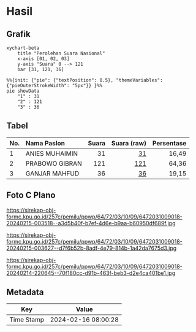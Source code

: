 # Hasil

## Grafik

```mermaid
xychart-beta
    title "Perolehan Suara Nasional"
    x-axis [01, 02, 03]
    y-axis "Suara" 0 --> 121
    bar [31, 121, 36]
```

```mermaid
%%{init: {"pie": {"textPosition": 0.5}, "themeVariables": {"pieOuterStrokeWidth": "5px"}} }%%
pie showData
    "1" : 31
    "2" : 121
    "3" : 36
```

## Tabel

| No. | Nama Paslon    | Suara | Suara (raw) | Persentase |
|:--- |:-------------- | -----:| -----------:| ----------:|
| 1   | ANIES MUHAIMIN | 31    | [31][p-1]   | 16,49      |
| 2   | PRABOWO GIBRAN | 121   | [121][p-2]  | 64,36      |
| 3   | GANJAR MAHFUD  | 36    | [36][p-3]   | 19,15      |


[p-1]: https://github.com/gigit-pemilu/pemilu-2024/blob/main/pilpres/hitung-suara/sub/64-kalimantan-timur/sub/72-kota-samarinda/sub/03-samarinda-ulu/sub/1009-bukit-pinang/sub/018-tps/sub/paslon-1.txt
[p-2]: https://github.com/gigit-pemilu/pemilu-2024/blob/main/pilpres/hitung-suara/sub/64-kalimantan-timur/sub/72-kota-samarinda/sub/03-samarinda-ulu/sub/1009-bukit-pinang/sub/018-tps/sub/paslon-2.txt
[p-3]: https://github.com/gigit-pemilu/pemilu-2024/blob/main/pilpres/hitung-suara/sub/64-kalimantan-timur/sub/72-kota-samarinda/sub/03-samarinda-ulu/sub/1009-bukit-pinang/sub/018-tps/sub/paslon-3.txt

## Foto C Plano

https://sirekap-obj-formc.kpu.go.id/257c/pemilu/ppwp/64/72/03/10/09/6472031009018-20240215-003518--a3d5b40f-b7ef-4d6e-b9aa-b60950df689f.jpg

https://sirekap-obj-formc.kpu.go.id/257c/pemilu/ppwp/64/72/03/10/09/6472031009018-20240215-003627--d7f6b52b-8adf-4e79-814b-1a42da7675d3.jpg

https://sirekap-obj-formc.kpu.go.id/257c/pemilu/ppwp/64/72/03/10/09/6472031009018-20240214-220645--70f180cc-d91b-463f-beb3-d2e4ca401be1.jpg


## Metadata

| Key        | Value               |
| ---------- | ------------------- |
| Time Stamp | 2024-02-16 08:00:28 |




